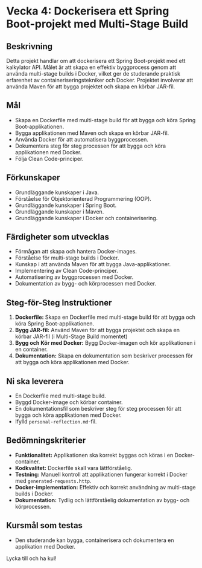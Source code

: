 # Vecka 4: Dockerisera ett Spring Boot-projekt med Multi-Stage Build

## Beskrivning

Detta projekt handlar om att dockerisera ett Spring Boot-projekt med ett kalkylator API. Målet är att skapa en effektiv
byggprocess genom att använda multi-stage builds i Docker, vilket ger de studerande praktisk erfarenhet av
containeriseringstekniker och Docker. Projektet involverar att använda Maven för att bygga projektet och skapa en körbar
JAR-fil.

## Mål

- Skapa en Dockerfile med multi-stage build för att bygga och köra Spring Boot-applikationen.
- Bygga applikationen med Maven och skapa en körbar JAR-fil.
- Använda Docker för att automatisera byggprocessen.
- Dokumentera steg för steg processen för att bygga och köra applikationen med Docker.
- Följa Clean Code-principer.

## Förkunskaper

- Grundläggande kunskaper i Java.
- Förståelse för Objektorienterad Programmering (OOP).
- Grundläggande kunskaper i Spring Boot.
- Grundläggande kunskaper i Maven.
- Grundläggande kunskaper i Docker och containerisering.

## Färdigheter som utvecklas

- Förmågan att skapa och hantera Docker-images.
- Förståelse för multi-stage builds i Docker.
- Kunskap i att använda Maven för att bygga Java-applikationer.
- Implementering av Clean Code-principer.
- Automatisering av byggprocessen med Docker.
- Dokumentation av bygg- och körprocessen med Docker.

## Steg-för-Steg Instruktioner

1. **Dockerfile:** Skapa en Dockerfile med multi-stage build för att bygga och köra Spring Boot-applikationen.
2. **Bygg JAR-fil:** Använd Maven för att bygga projektet och skapa en körbar JAR-fil (i Multi-Stage Build momentet)
3. **Bygg och Kör med Docker:** Bygg Docker-imagen och kör applikationen i en container.
4. **Dokumentation:** Skapa en dokumentation som beskriver processen för att bygga och köra applikationen med Docker.

## Ni ska leverera

- En Dockerfile med multi-stage build.
- Byggd Docker-image och körbar container.
- En dokumentationsfil som beskriver steg för steg processen för att bygga och köra applikationen med Docker.
- Ifylld `personal-reflection.md`-fil.

## Bedömningskriterier

- **Funktionalitet:** Applikationen ska korrekt byggas och köras i en Docker-container.
- **Kodkvalitet:** Dockerfile skall vara lättförståelig.
- **Testning:** Manuell kontroll att applikationen fungerar korrekt i Docker med `generated-requests.http`.
- **Docker-implementation:** Effektiv och korrekt användning av multi-stage builds i Docker.
- **Dokumentation:** Tydlig och lättförståelig dokumentation av bygg- och körprocessen.

## Kursmål som testas

- Den studerande kan bygga, containerisera och dokumentera en applikation med Docker.

Lycka till och ha kul!

